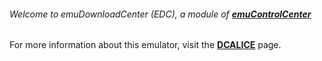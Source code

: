 ###### Welcome to emuDownloadCenter (EDC), a module of [**emuControlCenter**](https://github.com/PhoenixInteractiveNL/emuControlCenter/wiki/)

For more information about this emulator, visit the [**DCALICE**](https://github.com/PhoenixInteractiveNL/emuDownloadCenter/wiki/Emulator-dcalice#menu) page.
